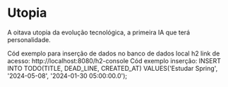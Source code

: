 # Utopia
A oitava utopia da evolução tecnológica, a primeira IA que terá personalidade.

Cód exemplo para inserção de dados no banco de dados local h2 
link de acesso: http://localhost:8080/h2-console
Cód exemplo inserção: INSERT INTO TODO(TITLE, DEAD_LINE, CREATED_AT) VALUES('Estudar Spring', '2024-05-08', '2024-01-30 05:00:00.0');
